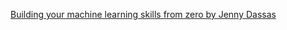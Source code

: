 
[Building your machine learning skills from zero by Jenny Dassas](https://aws.amazon.com/blogs/training-and-certification/building-ml-skills-from-zero/)